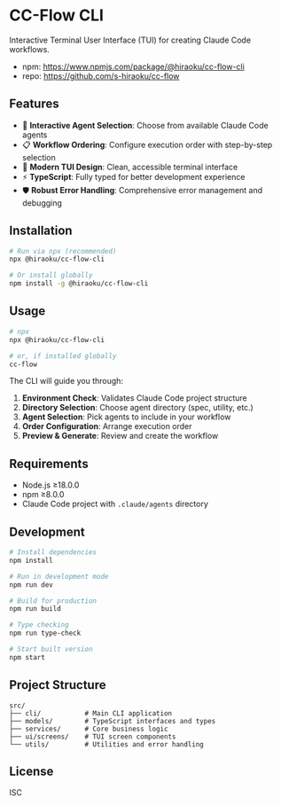 # CC-Flow CLI

Interactive Terminal User Interface (TUI) for creating Claude Code workflows.

- npm: https://www.npmjs.com/package/@hiraoku/cc-flow-cli
- repo: https://github.com/s-hiraoku/cc-flow

## Features

- 🎯 **Interactive Agent Selection**: Choose from available Claude Code agents
- 📋 **Workflow Ordering**: Configure execution order with step-by-step selection
- 🎨 **Modern TUI Design**: Clean, accessible terminal interface
- ⚡ **TypeScript**: Fully typed for better development experience
- 🛡️ **Robust Error Handling**: Comprehensive error management and debugging

## Installation

```bash
# Run via npx (recommended)
npx @hiraoku/cc-flow-cli

# Or install globally
npm install -g @hiraoku/cc-flow-cli
```

## Usage

```bash
# npx
npx @hiraoku/cc-flow-cli

# or, if installed globally
cc-flow
```

The CLI will guide you through:

1. **Environment Check**: Validates Claude Code project structure
2. **Directory Selection**: Choose agent directory (spec, utility, etc.)
3. **Agent Selection**: Pick agents to include in your workflow
4. **Order Configuration**: Arrange execution order
5. **Preview & Generate**: Review and create the workflow

## Requirements

- Node.js ≥18.0.0
- npm ≥8.0.0
- Claude Code project with `.claude/agents` directory

## Development

```bash
# Install dependencies
npm install

# Run in development mode
npm run dev

# Build for production
npm run build

# Type checking
npm run type-check

# Start built version
npm start
```

## Project Structure

```
src/
├── cli/           # Main CLI application
├── models/        # TypeScript interfaces and types
├── services/      # Core business logic
├── ui/screens/    # TUI screen components
└── utils/         # Utilities and error handling
```

## License

ISC
